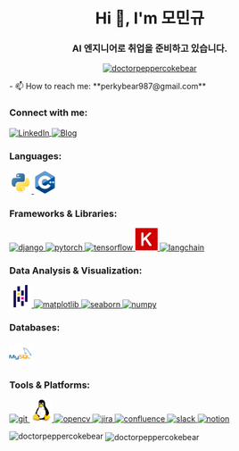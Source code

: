 <h1 align="center">Hi 👋, I'm 모민규</h1>
<h3 align="center">AI 엔지니어로 취업을 준비하고 있습니다.</h3>
<p align="center">
  <a href="https://github.com/ryo-ma/github-profile-trophy">
    <img src="https://github-profile-trophy.vercel.app/?username=doctorpeppercokebear" alt="doctorpeppercokebear" />
  </a>
</p>
- 📫 How to reach me: **perkybear987@gmail.com**

<h3 align="left">Connect with me:</h3>
<p align="left">
  <a href="https://linkedin.com/in/모민규-cokebear" target="blank">
    <img align="center" src="https://raw.githubusercontent.com/rahuldkjain/github-profile-readme-generator/master/src/images/icons/Social/linked-in-alt.svg" alt="LinkedIn" height="30" width="40" />
  </a>
  <a href="https://blog.naver.com/cokeicebear" target="blank">
    <img align="center" src="https://cdn-icons-png.flaticon.com/512/5968/5968853.png" alt="Blog" height="30" width="40" />
  </a>
</p>

<h3 align="left">Languages:</h3>
<p align="left">
  <a href="https://www.python.org" target="_blank" rel="noreferrer">
    <img src="https://raw.githubusercontent.com/devicons/devicon/master/icons/python/python-original.svg" alt="python" width="40" height="40"/>
  </a>
  <a href="https://www.cplusplus.com/" target="_blank" rel="noreferrer">
    <img src="https://raw.githubusercontent.com/devicons/devicon/master/icons/cplusplus/cplusplus-original.svg" alt="cpp" width="40" height="40"/>
  </a>
  <!-- C 아이콘 추가 가능 -->
</p>

<h3 align="left">Frameworks & Libraries:</h3>
<p align="left">
  <a href="https://www.djangoproject.com/" target="_blank" rel="noreferrer">
    <img src="https://cdn.worldvectorlogo.com/logos/django.svg" alt="django" width="40" height="40"/>
  </a>
  <a href="https://pytorch.org/" target="_blank" rel="noreferrer">
    <img src="https://www.vectorlogo.zone/logos/pytorch/pytorch-icon.svg" alt="pytorch" width="40" height="40"/>
  </a>
  <a href="https://www.tensorflow.org" target="_blank" rel="noreferrer">
    <img src="https://www.vectorlogo.zone/logos/tensorflow/tensorflow-icon.svg" alt="tensorflow" width="40" height="40"/>
  </a>
  <a href="https://keras.io/" target="_blank" rel="noreferrer">
    <img src="https://raw.githubusercontent.com/devicons/devicon/master/icons/keras/keras-original.svg" alt="keras" width="40" height="40"/>
  </a>
  <a href="https://python.langchain.com/en/latest/" target="_blank" rel="noreferrer">
    <img src="https://python.langchain.com/_static/langchain_icon.svg" alt="langchain" width="40" height="40" />
  </a>
</p>

<h3 align="left">Data Analysis & Visualization:</h3>
<p align="left">
  <a href="https://pandas.pydata.org/" target="_blank" rel="noreferrer">
    <img src="https://raw.githubusercontent.com/devicons/devicon/2ae2a900d2f041da66e950e4d48052658d850630/icons/pandas/pandas-original.svg" alt="pandas" width="40" height="40"/>
  </a>
  <a href="https://matplotlib.org/" target="_blank" rel="noreferrer">
    <img src="https://matplotlib.org/_static/images/logo2.svg" alt="matplotlib" width="40" height="40" />
  </a>
  <a href="https://seaborn.pydata.org/" target="_blank" rel="noreferrer">
    <img src="https://seaborn.pydata.org/_images/logo-mark-lightbg.svg" alt="seaborn" width="40" height="40"/>
  </a>
  <a href="https://numpy.org/" target="_blank" rel="noreferrer">
    <img src="https://numpy.org/images/logo.svg" alt="numpy" width="40" height="40"/>
  </a>
</p>

<h3 align="left">Databases:</h3>
<p align="left">
  <a href="https://www.mysql.com/" target="_blank" rel="noreferrer">
    <img src="https://raw.githubusercontent.com/devicons/devicon/master/icons/mysql/mysql-original-wordmark.svg" alt="mysql" width="40" height="40"/>
  </a>
  <!-- 필요시 추가 -->
</p>

<h3 align="left">Tools & Platforms:</h3>
<p align="left">
  <a href="https://git-scm.com/" target="_blank" rel="noreferrer">
    <img src="https://www.vectorlogo.zone/logos/git-scm/git-scm-icon.svg" alt="git" width="40" height="40"/>
  </a>
  <a href="https://www.linux.org/" target="_blank" rel="noreferrer">
    <img src="https://raw.githubusercontent.com/devicons/devicon/master/icons/linux/linux-original.svg" alt="linux" width="40" height="40"/>
  </a>
  <a href="https://opencv.org/" target="_blank" rel="noreferrer">
    <img src="https://www.vectorlogo.zone/logos/opencv/opencv-icon.svg" alt="opencv" width="40" height="40"/>
  </a>
  <a href="https://www.atlassian.com/software/jira" target="_blank" rel="noreferrer">
    <img src="https://w7.pngwing.com/pngs/718/0/png-transparent-jira-software-project-management-agile-software-development-software-development-management-software-computer-icon.png" alt="jira" width="40" height="40"/>
  </a>
  <a href="https://www.atlassian.com/software/confluence" target="_blank" rel="noreferrer">
    <img src="https://w7.pngwing.com/pngs/205/293/png-transparent-atlassian-confluence-software-miscellaneous-blue-angle-text-logo-thumbnail.png" alt="confluence" width="40" height="40"/>
  </a>
  <a href="https://slack.com/" target="_blank" rel="noreferrer">
    <img src="https://cdn.worldvectorlogo.com/logos/slack-new-logo.svg" alt="slack" width="40" height="40" />
  </a>
  <a href="https://www.notion.so" target="_blank" rel="noreferrer">
    <img src="https://upload.wikimedia.org/wikipedia/commons/4/45/Notion_app_logo.png" alt="notion" width="40" height="40" />
  </a>
</p>

<p>
  <img align="left" src="https://github-readme-stats.vercel.app/api/top-langs?username=doctorpeppercokebear&show_icons=true&locale=en&layout=compact" alt="doctorpeppercokebear" />
</p>
<p>
  &nbsp;<img align="center" src="https://github-readme-stats.vercel.app/api?username=doctorpeppercokebear&show_icons=true&locale=en" alt="doctorpeppercokebear" />
</p>
